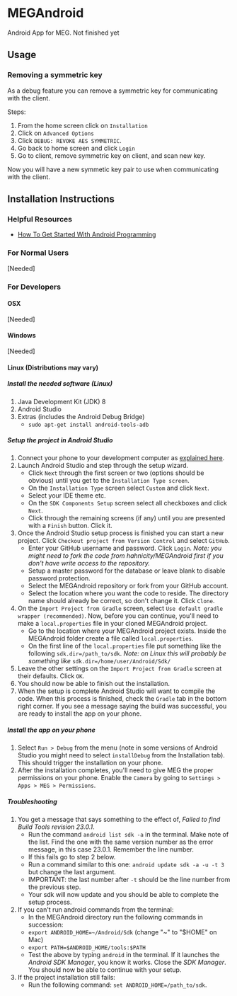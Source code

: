 # MEGAndroid
Android App for MEG. Not finished yet

## Usage
### Removing a symmetric key
As a debug feature you can remove a symmetric key for communicating with the client.

Steps:
1. From the home screen click on `Installation`
2. Click on `Advanced Options`
3. Click `DEBUG: REVOKE AES SYMMETRIC`.
4. Go back to home screen and click `Login`
5. Go to client, remove symmetric key on client, and scan new key.

Now you will have a new symmetic key pair to use when communicating with the client.

## Installation Instructions

### Helpful Resources
- [How To Get Started With Android Programming](http://x-team.com/2016/01/how-get-started-android-programming/)

### For Normal Users
[Needed]

### For Developers

#### OSX
[Needed]

#### Windows
[Needed]

#### Linux (Distributions may vary)

##### Install the needed software (Linux)

1. Java Development Kit (JDK) 8
2. Android Studio
3. Extras (includes the Android Debug Bridge)
   - `sudo apt-get install android-tools-adb`

##### Setup the project in Android Studio

1. Connect your phone to your development computer as [explained here](connect-your-phone.md).
2. Launch Android Studio and step through the setup wizard.
   - Click `Next` through the first screen or two (options should be obvious) until you get to the `Installation Type screen`.
   - On the `Installation Type` screen select `Custom` and click `Next`.
   - Select your IDE theme etc.
   - On the `SDK Components Setup` screen select all checkboxes  and click `Next`.
   - Click through the remaining screens (if any) until you are presented with a `Finish` button. Click it.
3. Once the Android Studio setup process is finished you can start a new project. Click `Checkout project from Version Control` and select `GitHub`.
   - Enter your GitHub username and password. Click `Login`.
     *Note: you might need to fork the code from hahnicity/MEGAndroid first if you don't have write access to the repository.*
   - Setup a master password for the database or leave blank to disable password protection.
   - Select the MEGAndroid repository or fork from your GitHub account.
   - Select the location where you want the code to reside. The directory name should already be correct, so don't change it. Click `Clone`.
4. On the `Import Project from Gradle` screen, select `Use default gradle wrapper (recommended)`. Now, before you can continue, you'll need to make a `local.properties` file in your cloned MEGAndroid project.
   - Go to the location where your MEGAndroid project exists. Inside the MEGAndroid folder create a file called `local.properties`.
   - On the first line of the `local.properties` file put something like the following `sdk.dir=/path_to/sdk`.
     *Note: on Linux this will probably be something like* `sdk.dir=/home/user/Android/Sdk/`
5. Leave the other settings on  the `Import Project from Gradle` screen at their defaults. Click `OK`.
6. You should now be able to finish out the installation.
7. When the setup is complete Android Studio will want to compile the code. When this process is finished, check the `Gradle` tab in the bottom right corner. If you see a message saying the build was successful, you are ready to install the app on your phone.

##### Install the app on your phone
1. Select `Run > Debug` from the menu (note in some versions of Android Studio you might need to select `installDebug` from the Installation tab). This should trigger the installation on your phone.
2. After the installation completes, you'll need to give MEG the proper permissions on your phone. Enable the `Camera` by going to `Settings > Apps > MEG > Permissions`.

##### Troubleshooting
1. You get a message that says something to the effect of, *Failed to find Build Tools revision 23.0.1*.
   - Run the command `android list sdk -a` in the terminal. Make note of the list. Find the one with the same version number as the error message, in this case 23.0.1. Remember the line number.
    - If this fails go to step 2 below.
   - Run a command similar to this one: `android update sdk -a -u -t 3` but change the last argument.
    - IMPORTANT: the last number after `-t` should be the line number from the previous step.
   - Your sdk will now update and you should be able to complete the setup process.
2. If you can't run android commands from the terminal:
   - In the MEGAndroid directory run the following commands in succession:
    - `export ANDROID_HOME=~/Android/Sdk` (change "~" to "$HOME" on Mac)
    - `export PATH=$ANDROID_HOME/tools:$PATH`
   - Test the above by typing `android` in the terminal. If it launches the *Android SDK Manager*, you know it works. Close the *SDK Manager*. You should now be able to continue with your setup.
3. If the project installation still fails:
   - Run the following command: `set ANDROID_HOME=/path_to/sdk`.
